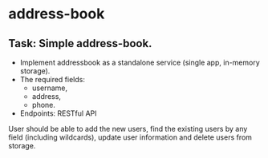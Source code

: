 # address-book

## Task: Simple address-book. 
- Implement addressbook as a standalone service (single app, in-memory storage). 
- The required fields:
  - username, 
  - address, 
  - phone.
- Endpoints: RESTful API

User should be able to add the new users, 
find the existing users by any field (including wildcards), 
update user information and delete users from storage.

